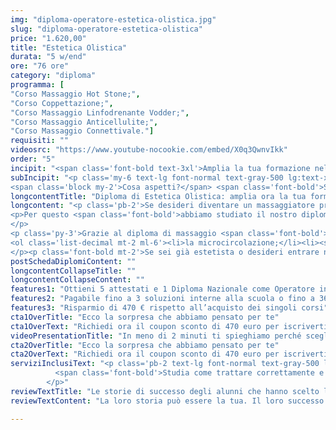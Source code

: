```yaml
---
img: "diploma-operatore-estetica-olistica.jpg"
slug: "diploma-operatore-estetica-olistica"
price: "1.620,00"
title: "Estetica Olistica"
durata: "5 w/end"
ore: "76 ore"
category: "diploma"
programma: [
"Corso Massaggio Hot Stone;",
"Corso Coppettazione;",
"Corso Massaggio Linfodrenante Vodder;",
"Corso Massaggio Anticellulite;",
"Corso Massaggio Connettivale."]
requisiti: ""
videosrc: "https://www.youtube-nocookie.com/embed/X0q3QwnvIkk"
order: "5"
incipit: "<span class='font-bold text-3xl'>Amplia la tua formazione nel campo estetico e olistico con il nostro Diploma"
subIncipit: "<p class='my-6 text-lg font-normal text-gray-500 lg:text-xl sm:px-16 xl:px-48 text-center'><span class='font-bold'>Cinque corsi</span> ideati e studiati <span class='font-bold'>per chi desidera imparare nuove tecniche di massaggio</span> con strumenti alternativi alle mani. 
<span class='block my-2'>Cosa aspetti?</span> <span class='font-bold'>Scopri subito cos’è incluso nella nostra offerta formativa.</span></p>"
longcontentTitle: "Diploma di Estetica Olistica: amplia ora la tua formazione"            
longcontent: "<p class='pb-2'>Se desideri diventare un massaggiatore professionista, devi assolutamente conoscere tutte le tecniche di cui il corpo ha bisogno.</p> 
<p>Per questo <span class='font-bold'>abbiamo studiato il nostro diploma di estetica olistica, che allarga le tue conoscenze con cinque tecniche di massaggio</span> inerenti al trattamento del secondo strato cutaneo ossia il derma. 
</p>
<p class='py-3'>Grazie al diploma di massaggio <span class='font-bold'>imparerai a eseguire trattamenti per:</span></p>
<ol class='list-decimal mt-2 ml-6'><li>la microcircolazione;</li><li><span class='font-bold'>il tessuto connettivo;</span></li><li>gli strati sottocutanei del grasso;</li><li><span class='font-bold'>la vasodilatazione e vasocostrizione del microcircolo.</span></li></ol><p class='mt-2'><span class='font-bold'>Potrai trovare impiego presso le strutture estetiche per la parte olistica dei trattamenti</span> dove uniamo al lavoro cutaneo una distensione mentale che esercita un’azione rilassante a livello superficiale della cute. 
</p><p class='font-bold mt-2'>Se sei già estetista o desideri entrare nel mondo dell'estetica, questo corso ti permetterà di avere a tua disposizione un bagaglio di informazioni, conoscenze e competenze che si integra perfettamente con i tuoi studi.</p>"
postSchedaDiplomiContent: ""
longcontentCollapseTitle: ""
longcontentCollapseContent: ""
features1: "Ottieni 5 attestati e 1 Diploma Nazionale come Operatore in Estetica Olistica"
features2: "Pagabile fino a 3 soluzioni interne alla scuola o fino a 36 rate con finanziaria convenzionata"
features3: "Risparmio di 470 € rispetto all’acquisto dei singoli corsi"  
cta1OverTitle: "Ecco la sorpresa che abbiamo pensato per te"
cta1OverText: "Richiedi ora il coupon sconto di 470 euro per iscriverti al diploma di estetica olistica"
videoPresentationTitle: "In meno di 2 minuti ti spieghiamo perché scegliere il Diploma Nazionale di Operatore in Estetica Olistica"
cta2OverTitle: "Ecco la sorpresa che abbiamo pensato per te"
cta2OverText: "Richiedi ora il coupon sconto di 470 euro per iscriverti al diploma di estetica olistica"
serviziInclusiText: "<p class='pb-2 text-lg font-normal text-gray-500 lg:text-xl sm:px-16 lg:px-48 text-justify'>
          <span class='font-bold'>Studia come trattare correttamente e sinergicamente corpo e mente</span>. Impara a lavorare il corpo con strumenti alternativi alle mani. <span class='font-bold'>Migliora la tua sensibilità di massaggiatore.</span> Cosa aspetti? <span class='font-bold'>Scegli ora il nostro diploma di Estetica Olistica.</span>
        </p>"
reviewTextTitle: "Le storie di successo degli alunni che hanno scelto la nostra scuola di massaggio"        
reviewTextContent: "La loro storia può essere la tua. Il loro successo puoi ottenerlo anche tu. Cosa aspetti? Scegli anche tu di essere finalmente felice del lavoro che scegli." 

---
```

